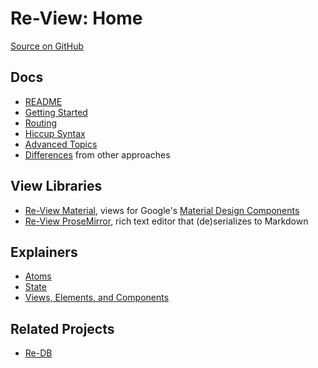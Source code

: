 # Re-View: Home

[Source on GitHub](https://www.github.com/mhuebert/re-view)

## Docs

- [README](https://github.com/mhuebert/re-view/blob/master/README.md)
- [Getting Started](re-view/getting-started)
- [Routing](routing)
- [Hiccup Syntax](hiccup/syntax)
- [Advanced Topics](re-view/advanced-topics)
- [Differences](differences) from other approaches

## View Libraries

- [Re-View Material](https://www.github.com/mhuebert/re-view-material), views for Google's [Material Design Components](https://github.com/material-components/material-components-web)
- [Re-View ProseMirror](https://www.github.com/mhuebert/re-view-prosemirror), rich text editor that (de)serializes to Markdown

## Explainers

- [Atoms](explainers/atoms)
- [State](explainers/state)
- [Views, Elements, and Components](explainers/views-elements-components)

## Related Projects

- [Re-DB](https://www.github.com/mhuebert/re-db)

